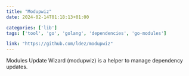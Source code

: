 ```yaml
---
title: "Modupwiz"
date: 2024-02-14T01:18:13+01:00

categories: ['lib']
tags: ['tool', 'go', 'golang', 'dependencies', 'go-modules']

link: "https://github.com/ldez/modupwiz"
---
```

Modules Update Wizard (modupwiz) is a helper to manage dependency updates. 

<!--more-->
